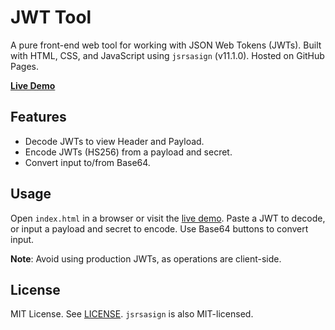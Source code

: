# JWT Tool

A pure front-end web tool for working with JSON Web Tokens (JWTs). Built with HTML, CSS, and JavaScript using `jsrsasign` (v11.1.0). Hosted on GitHub Pages.

**[Live Demo](https://infixman.github.io/jwt_tool/)**

## Features

- Decode JWTs to view Header and Payload.
- Encode JWTs (HS256) from a payload and secret.
- Convert input to/from Base64.

## Usage

Open `index.html` in a browser or visit the [live demo](https://infixman.github.io/jwt_tool/). Paste a JWT to decode, or input a payload and secret to encode. Use Base64 buttons to convert input.

**Note**: Avoid using production JWTs, as operations are client-side.

## License

MIT License. See [LICENSE](LICENSE). `jsrsasign` is also MIT-licensed.